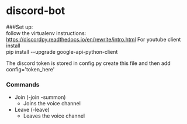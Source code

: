 # discord-bot

###Set up: <br />
follow the virtualenv instructions:
https://discordpy.readthedocs.io/en/rewrite/intro.html
For youtube client install <br />
pip install --upgrade google-api-python-client

The discord token is stored in config.py create this file and then add config='token_here'


### Commands
* Join (-join -summon)
    * Joins the voice channel
* Leave (-leave)
    * Leaves the voice channel

